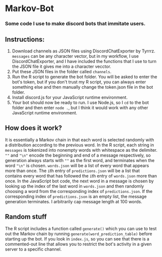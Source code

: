 # Markov-Bot
### Some code I use to make discord bots that immitate users.

## Instructions:
1. Download channels as JSON files using DiscordChatExporter by Tyrrrz. `messages` can be any character vector, but in my workflow, I use DiscordChatExporter, and I have included the functions that I use to turn the JSON file it gives me into a character vecctor.
2. Put these JSON files in the folder called `channels`.
3. Run the R script to generate the bot folder. You will be asked to enter the bot's token, but if you don't trust my R script, you can always enter something else and then manually change the token.json file in the bot folder.
4. Install discord.js for your JavaScript runtime environment.
5. Your bot should now be ready to run. I use Node.js, so I `cd` to the bot folder and then enter `node .`, but I think it would work with any other JavaScript runtime environment.

## How does it work?
It is essentially a Markov chain in that each word is selected randomly with a distribution according to the previous word. In the R script, each string in `messages` is tokenized into nonempty words with whitespace as the delimiter. `""` and `"\n"` encode the beginning and end of a message respectively, so generation always starts with `""` as the first word, and terminates when the word `"\n"` is chosen. `words.json` will be a list of every word that appears more than once. The `i`th entry of `predictions.json` will be a list that contains every word that has followed the `i`th entry of `words.json` more than once. In the JavaScript bot code, the next word in a message is chosen by looking up the index of the last word in `words.json` and then randomly choosing a word from the corresponding index of `predictions.json`. If the corresponding index of `predictions.json` is an empty list, the message generation terminates. I arbitrarily cap message length at 100 words.

## Random stuff
The R script includes a function called `generate()` which you can use to test out the Markov chain by running `generate(word_prediction_table)` before starting up the bot. If you look in `index.js`, so you can see that there is a commented-out line that allows you to restrict the bot's activity in a given server to a specific channel.
